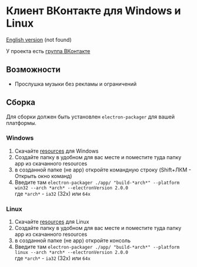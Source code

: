 # Клиент ВКонтакте для Windows и Linux
[English version](docs/en/README.md) (not found)

У проекта есть [группа ВКонтакте](https://vk.com/vk_desktop_app)
## Возможности
* Прослушка музыки без рекламы и ограничений
## Сборка
Для сборки должен быть установлен `electron-packager` для вашей платформы.
### Windows
1. Скачайте [resources][res_win] для Windows
2. Создайте папку в удобном для вас месте и поместите туда папку app из скачанного resources
3. в созданной папке (не app) откройте командную строку (Shift+ЛКМ - Открыть окно команд)
4. Введите там `electron-packager ./app/ "build-*arch*" --platform win32 --arch *arch* --electronVersion 2.0.0`  
где `*arch*` - `ia32` (32x) или `64x`
### Linux
1. Скачайте [resources][res_linux] для Linux
2. Создайте папку в удобном для вас месте и поместите туда папку app из скачанного resources
3. в созданной папке (не app) откройте консоль
4. Введите там `electron-packager ./app/ "build-*arch*" --platform linux --arch *arch* --electronVersion 2.0.0`  
где `*arch*` - `ia32` (32x) или `64x`

[res_win]: https://github.com/danyadev/vk-desktop-app/releases/download/v0.5.0/res-windows.zip
[res_linux]: https://github.com/danyadev/vk-desktop-app/releases/download/v0.5.0/res-linux.zip
